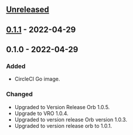 <a name="unreleased"></a>
## [Unreleased]


<a name="0.1.1"></a>
## [0.1.1] - 2022-04-29

<a name="0.1.0"></a>
## 0.1.0 - 2022-04-29
### Added
- CircleCI Go image.

### Changed
- Upgraded to Version Release Orb 1.0.5.
- Upgrade to VRO 1.0.4.
- Upgraded to version release Orb version 1.0.3.
- Upgraded to version release orb to 1.0.1.


[Unreleased]: https://github.com/kohirens/docker-circleci-go.git/compare/0.1.1...HEAD
[0.1.1]: https://github.com/kohirens/docker-circleci-go.git/compare/0.1.0...0.1.1
